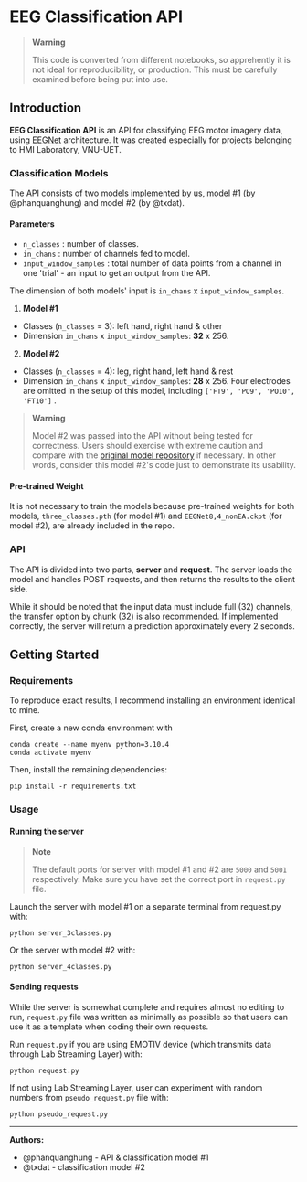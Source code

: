 # EEG Classification API

> **Warning**
> 
> This code is converted from different notebooks, so apprehently it is not ideal for reproducibility, or production. This must be carefully examined before being put into use.

## Introduction
**EEG Classification API** is an API for classifying EEG motor imagery data, using [EEGNet](https://arxiv.org/abs/1611.08024) architecture. It was created especially for projects belonging to HMI Laboratory, VNU-UET.

### Classification Models

The API consists of two models implemented by us, model #1 (by @phanquanghung) and model #2 (by @txdat).

#### Parameters
- `n_classes` : number of classes.
- `in_chans` : number of channels fed to model.
- `input_window_samples` : total number of data points from a channel in one 'trial' - an input to get an output from the API.

The dimension of both models' input is `in_chans` x `input_window_samples`.

1. **Model #1**
- Classes (`n_classes` = 3): left hand, right hand & other
- Dimension `in_chans` x `input_window_samples`:  **32** x 256.

2. **Model #2**
- Classes (`n_classes` = 4): leg, right hand, left hand & rest
- Dimension `in_chans` x `input_window_samples`: **28** x 256. 
Four electrodes are omitted in the setup of this model, including `['FT9', 'PO9', 'PO10', 'FT10']` .

> **Warning**
> 
> Model #2 was passed into the API without being tested for correctness. Users should exercise with extreme caution and compare with the [original model repository](https://github.com/txdat/bci-motor-imagery/blob/master/notebooks/eeg_final.ipynb) if necessary. In other words, consider this model #2's code just to demonstrate its usability.

#### Pre-trained Weight
It is not necessary to train the models because pre-trained weights for both models, `three_classes.pth` (for model #1) and `EEGNet8,4_nonEA.ckpt` (for model #2), are already included in the repo. 

### API

The API is divided into two parts, **server** and **request**. The server loads the model and handles POST requests, and then returns the results to the client side.

While it should be noted that the input data must include full (32) channels, the transfer option by chunk (32) is also recommended. If implemented correctly, the server will return a prediction approximately every 2 seconds.

## Getting Started

### Requirements
To reproduce exact results, I recommend installing an environment identical to mine.

First, create a new conda environment with

```
conda create --name myenv python=3.10.4
conda activate myenv
```

Then, install the remaining dependencies:

```
pip install -r requirements.txt
```

### Usage
#### Running the server

> **Note**
> 
> The default ports for server with model #1 and #2 are `5000` and `5001` respectively. Make sure you have set the correct port in `request.py` file.

Launch the server with model #1 on a separate terminal from request.py with:

```
python server_3classes.py
```

Or the server with model #2 with:

```
python server_4classes.py
```

#### Sending requests

While the server is somewhat complete and requires almost no editing to run, `request.py` file was written as minimally as possible so that users can use it as a template when coding their own requests. 

Run `request.py` if you are using EMOTIV device (which transmits data through Lab Streaming Layer) with:

```
python request.py
```

If not using Lab Streaming Layer, user can experiment with random numbers from `pseudo_request.py` file with:

```
python pseudo_request.py
```

---

**Authors:**
- @phanquanghung - API & classification model #1
- @txdat - classification model #2
